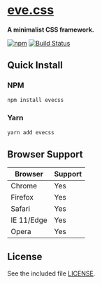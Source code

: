 # [eve.css](https://hpivanov.github.io/evecss)

**A minimalist CSS framework.**

[![npm](https://img.shields.io/npm/v/eve.svg)](https://www.npmjs.com/package/eve)
[![Build Status](https://travis-ci.org/hpivanov/evecss.svg?branch=master)](https://travis-ci.org/hpivanov/evecss)

## Quick Install

### NPM

```sh
npm install evecss
```

### Yarn

```sh
yarn add evecss
```

## Browser Support

| Browser | Support |
|---------|---------|
| Chrome | Yes |
| Firefox | Yes |
| Safari | Yes |
| IE 11/Edge | Yes |
| Opera | Yes |

## License

See the included file [LICENSE](https://github.com/hpivanov/evecss/blob/master/LICENSE).
